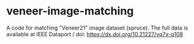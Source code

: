 # veneer-image-matching
A code for matching "Veneer21" image dataset (spruce). The full data is available at IEEE Dataport / doi: https://dx.doi.org/10.21227/vq7x-q108
